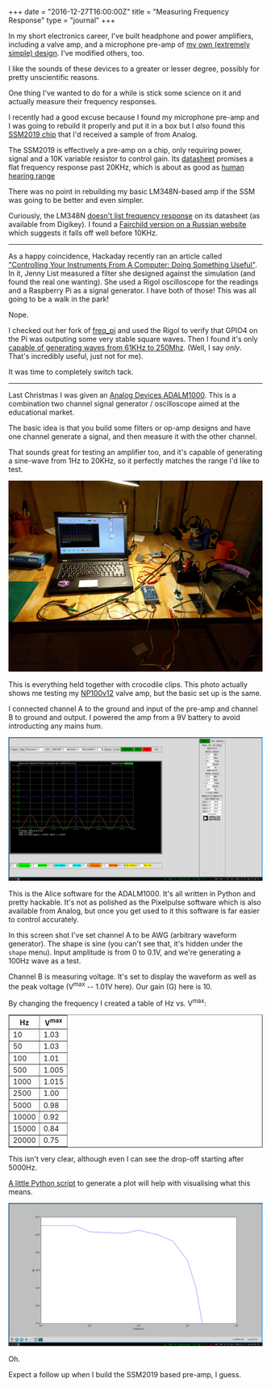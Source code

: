 +++
date = "2016-12-27T16:00:00Z"
title = "Measuring Frequency Response"
type = "journal"
+++

In my short electronics career, I've built headphone and power
amplifiers, including a valve amp, and a microphone pre-amp of [my own
(extremely simple) design][own]. I've modified others, too.

[own]: /journal/2016/06/09/

I like the sounds of these devices to a greater or lesser degree, possibly for
pretty unscientific reasons.

One thing I've wanted to do for a while is stick some science on it and
actually measure their frequency responses.

I recently had a good excuse because I found my microphone pre-amp and I was
going to rebuild it properly and put it in a box but I _also_ found this [SSM2019
chip][ssm] that I'd received a sample of from Analog.

The SSM2019 is effectively a pre-amp on a chip, only requiring power, signal
and a 10K variable resistor to control gain. Its [datasheet][ds] promises a
flat frequency response past 20KHz, which is about as good as [human hearing
range][hhr]

[ds]: http://www.analog.com/media/en/technical-documentation/data-sheets/SSM2019.pdf
[ssm]: http://www.analog.com/en/products/audio-video/audio-amplifiers/micpre-amp-audio-products/ssm2019.html
[hhr]: https://en.wikipedia.org/wiki/Hearing_range

There was no point in rebuilding my basic LM348N-based amp if the SSM was
going to be better and even simpler.

Curiously, the LM348N [doesn't list frequency response][nofr] on its datasheet
(as available from Digikey). I found a [Fairchild version on a Russian
website][fc] which suggests it falls off well before 10KHz.

[fc]: http://eicom.ru/pdf/datasheet/Fairchild_PDFs/LM348-248/LM348-248.html
[nofr]: http://www.digikey.com/product-detail/en/texas-instruments/LM348N/296-12849-5-ND/476163

---

As a happy coincidence, Hackaday recently ran an article called ["Controlling
Your Instruments From A Computer: Doing Something Useful"][hd]. In it, Jenny
List measured a filter she designed against the simulation (and found the real
one wanting). She used a Rigol oscilloscope for the readings and a Raspberry Pi
as a signal generator. I have both of those! This was all going to be a walk in
the park!

Nope.

I checked out her fork of [freq\_pi][pf] and used the Rigol to verify that
GPIO4 on the Pi was outputing some very stable square waves. Then I found
it's only [capable of generating waves from 61KHz to 250Mhz][c]. (Well, I say
_only_. That's incredibly useful, just not for me).

[c]: https://github.com/JennyList/LanguageSpy/blob/master/RaspberryPi/rf/freq_pi/freq_pi.c#L823

It was time to completely switch tack.

[pf]: https://github.com/JennyList/LanguageSpy/tree/master/RaspberryPi/rf/freq_pi
[hd]: https://hackaday.com/2016/11/29/controlling-your-instruments-from-a-computer-doing-something-useful/

---

Last Christmas I was given an [Analog Devices ADALM1000][1k]. This is a
combination two channel signal generator / oscilloscope aimed at the
educational market.

The basic idea is that you build some filters or op-amp designs and have one
channel generate a signal, and then measure it with the other channel.

That sounds great for testing an amplifier too, and it's capable of generating
a sine-wave from 1Hz to 20KHz, so it perfectly matches the range I'd like to
test.

[1k]: https://wiki.analog.com/university/tools/m1k

![Desk](/img/freq/desk.jpg)

This is everything held together with crocodile clips. This photo actually
shows me testing my [NP100v12][va] valve amp, but the basic set up is the
same.

[va]: http://diyaudioprojects.com/Solid/12AU7-IRF510-LM317-Headamp/

I connected channel A to the ground and input of the pre-amp and channel B to
ground and output. I powered the amp from a 9V battery to avoid introducting
any mains hum.

![Scope](/img/freq/scope.png)

This is the Alice software for the ADALM1000. It's all written in
Python and pretty hackable. It's not as polished as the Pixelpulse
software which is also available from Analog, but once you get used to
it this software is far easier to control accurately.

In this screen shot I've set channel A to be AWG (arbitrary waveform
generator). The shape is sine (you can't see that, it's hidden under the
`shape` menu). Input amplitude is from 0 to 0.1V, and we're generating a 100Hz
wave as a test.

Channel B is measuring voltage. It's set to display the waveform as
well as the peak voltage (V<sup>max</sup> -- 1.01V here). Our gain (G)
here is 10.

By changing the frequency I created a table of Hz vs. V<sup>max</sup>:


<table border="1">
<tr><th>Hz</th><th>V<sup>max</sup></th></tr>
<tr><td>10 </td><td> 1.03</td></tr>
<tr><td>50 </td><td> 1.03</td></tr>
<tr><td>100 </td><td> 1.01</td></tr>
<tr><td>500 </td><td>  1.005</td></tr>
<tr><td>1000 </td><td> 1.015</td></tr>
<tr><td>2500 </td><td> 1.00</td></tr>
<tr><td>5000 </td><td> 0.98</td></tr>
<tr><td>10000 </td><td> 0.92</td></tr>
<tr><td>15000 </td><td> 0.84</td></tr>
<tr><td>20000 </td><td> 0.75</td></tr>
</table>

This isn't very clear, although even I can see the drop-off starting after 5000Hz.

[A little Python script][pl] to generate a plot will help with visualising what this means.

[pl]: https://gist.github.com/insom/46af7810b0b4d344659e6f6984d80ffc

![Plot](/img/freq/plot.png)

Oh.

Expect a follow up when I build the SSM2019 based pre-amp, I guess.
